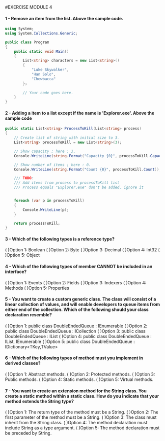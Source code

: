 #EXERCISE MODULE 4

#### 1 - Remove an item from the list. Above the sample code.   

```csharp
using System;
using System.Collections.Generic;

public class Program
{
    public static void Main()
    {
        List<string> characters = new List<string>()
        {
            "Luke Skywalker",
            "Han Solo",
            "Chewbacca"
        };
        
        // Your code goes here.
    }
}
```

#### 2 - Adding a item to a list except if the name is 'Explorer.exe'. Above the sample code

```csharp
public static List<string> ProcessToKill(List<string> process)
{
    // Create list of string with initial size to 3.
    List<string> processToKill = new List<string>(3);

    // Show capacity ; here : 3.
    Console.WriteLine(string.Format("Capacity {0}", processToKill.Capacity));

    // Show number of items ; here : 0.
    Console.WriteLine(string.Format("Count {0}", processToKill.Count));

    /// TODO: 
    /// Add items from process to processToKill list 
    /// Process equals "Explorer.exe" don't be added, ignore it


    foreach (var p in processToKill)
    {
        Console.WriteLine(p);
    }           

    return processToKill;
}
```

#### 3 - Which of the following types is a reference type?
(   )Option 1: Boolean
(   )Option 2: Byte
(   )Option 3: Decimal
(   )Option 4: Int32
(   )Option 5: Object

#### 4 - Which of the following types of member CANNOT be included in an interface?
(   )Option 1: Events
(   )Option 2: Fields
(   )Option 3: Indexers
(   )Option 4: Methods
(   )Option 5: Properties


#### 5 - You want to create a custom generic class. The class will consist of a linear collection of values, and will enable developers to queue items from either end of the collection. Which of the following should your class declaration resemble?
(   )Option 1: public class DoubleEndedQueue<T> : IEnumerable<T>
(   )Option 2: public class DoubleEndedQueue<T> : ICollection<T>
(   )Option 3: public class DoubleEndedQueue<T> : IList<T>
(   )Option 4: public class DoubleEndedQueue<T> : IList<T>, IEnumerable<T>
(   )Option 5: public class DoubleEndedQueue<T> : IDictionary<TKey,TValue>

#### 6 - Which of the following types of method must you implement in derived classes?
(   )Option 1: Abstract methods.
(   )Option 2: Protected methods.
(   )Option 3: Public methods.
(   )Option 4: Static methods.
(   )Option 5: Virtual methods.

#### 7 - You want to create an extension method for the String class. You create a static method within a static class. How do you indicate that your method extends the String type?
(   )Option 1: The return type of the method must be a String.
(   )Option 2: The first parameter of the method must be a String.
(   )Option 3: The class must inherit from the String class.
(   )Option 4: The method declaration must include String as a type argument.
(   )Option 5: The method declaration must be preceded by String.



